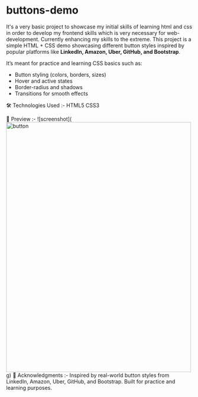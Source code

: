 # buttons-demo
It's a very basic project to showcase my initial skills of learning html and css in order to develop my frontend skills which is very necessary for web-development. Currently enhancing my skills to the extreme.
This project is a simple HTML + CSS demo showcasing different button styles inspired by popular platforms like **LinkedIn, Amazon, Uber, GitHub, and Bootstrap**.  

It’s meant for practice and learning CSS basics such as:
- Button styling (colors, borders, sizes)
- Hover and active states
- Border-radius and shadows
- Transitions for smooth effects


🛠️ Technologies Used :-
HTML5
CSS3


📸 Preview :-
![screenshot](<img width="500" height="677" alt="button" src="https://github.com/user-attachments/assets/a7e2f436-fba3-461e-b81c-afdf10584232" />
g)
🙌 Acknowledgments :-
Inspired by real-world button styles from LinkedIn, Amazon, Uber, GitHub, and Bootstrap.
Built for practice and learning purposes.
